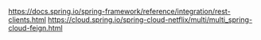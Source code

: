 https://docs.spring.io/spring-framework/reference/integration/rest-clients.html
https://cloud.spring.io/spring-cloud-netflix/multi/multi_spring-cloud-feign.html